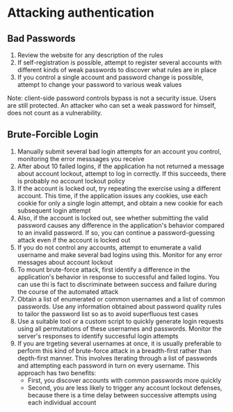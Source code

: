 # Attacking authentication

## Bad Passwords

1. Review the website for any description of the rules
2. If self-registration is possible, attempt to register several accounts with different kinds of weak passwords to discover what rules are in place
3. If you control a single account and password change is possible, attempt to change your password to various weak values

Note: client-side password controls bypass is not a security issue. Users are still protected. An attacker who can set a weak password for himself, does not count as a vulnerability.

## Brute-Forcible Login

1. Manually submit several bad login attempts for an account you control, monitoring the error messsages you receive
2. After about 10 failed logins, if the application ha not returned a message about account lockout, attempt to log in correctly. If this succeeds, there is probably no account lockout policy
3. If the account is locked out, try repeating the exercise using a different account. This time, if the application issues any cookies, use each cookie for only a single login attempt, and obtain a new cookie for each subsequent login attempt
4. Also, if the account is locked out, see whether submitting the valid password causes any difference in the application's behavior compared to an invalid password. If so, you can continue a password-guessing attack even if the account is locked out
5. If you do not control any accounts, attempt to enumerate a valid username and make several bad logins using this. Monitor for any error messages about account lockout
6. To mount brute-force attack, first identify a difference in the application's behavior in response to successful and failed logins. You can use thi ìs fact to discriminate between success and failure during the course of the automated attack
7. Obtain a list of enumerated or common usernames and a list of common passwords. Use any information obtained about password quality rules to tailor the password list so as to avoid superfluous test cases
8. Use a suitable tool or a custom script to quickly generate login requests using all permutations of these usernames and passwords. Monitor the server's responses to identify successful login attempts
9. If you are trgeting several usernames at once, it is usually preferable to perform this kind of brute-force attack in a breadth-first rather than depth-first manner. This involves iterating through a list of passwords and attempting each password in turn on every username. This approach has two benefits:
    - First, you discover accounts with common passwords more quickly
    - Second, you are less likely to trigger any account lockout defenses, because there is a time delay between successive attempts using each individual account 